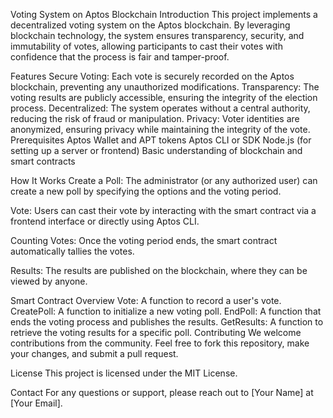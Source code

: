 Voting System on Aptos Blockchain
Introduction
This project implements a decentralized voting system on the Aptos blockchain. By leveraging blockchain technology, the system ensures transparency, security, and immutability of votes, allowing participants to cast their votes with confidence that the process is fair and tamper-proof.

Features
Secure Voting: Each vote is securely recorded on the Aptos blockchain, preventing any unauthorized modifications.
Transparency: The voting results are publicly accessible, ensuring the integrity of the election process.
Decentralized: The system operates without a central authority, reducing the risk of fraud or manipulation.
Privacy: Voter identities are anonymized, ensuring privacy while maintaining the integrity of the vote.
Prerequisites
Aptos Wallet and APT tokens
Aptos CLI or SDK
Node.js (for setting up a server or frontend)
Basic understanding of blockchain and smart contracts




How It Works
Create a Poll: The administrator (or any authorized user) can create a new poll by specifying the options and the voting period.

Vote: Users can cast their vote by interacting with the smart contract via a frontend interface or directly using Aptos CLI.

Counting Votes: Once the voting period ends, the smart contract automatically tallies the votes.

Results: The results are published on the blockchain, where they can be viewed by anyone.

Smart Contract Overview
Vote: A function to record a user's vote.
CreatePoll: A function to initialize a new voting poll.
EndPoll: A function that ends the voting process and publishes the results.
GetResults: A function to retrieve the voting results for a specific poll.
Contributing
We welcome contributions from the community. Feel free to fork this repository, make your changes, and submit a pull request.

License
This project is licensed under the MIT License.

Contact
For any questions or support, please reach out to [Your Name] at [Your Email].

